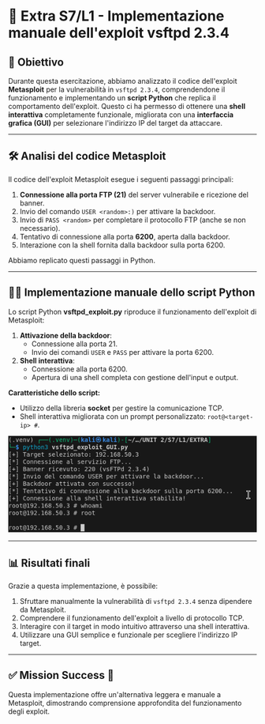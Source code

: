
# 🚀 Extra S7/L1 - Implementazione manuale dell'exploit vsftpd 2.3.4

## 🎯 Obiettivo

Durante questa esercitazione, abbiamo analizzato il codice dell'exploit **Metasploit** per la vulnerabilità in `vsftpd 2.3.4`, comprendendone il funzionamento e implementando un **script Python** che replica il comportamento dell'exploit. Questo ci ha permesso di ottenere una **shell interattiva** completamente funzionale, migliorata con una **interfaccia grafica (GUI)** per selezionare l'indirizzo IP del target da attaccare.

---

## 🛠️ Analisi del codice Metasploit

Il codice dell'exploit Metasploit esegue i seguenti passaggi principali:
1. **Connessione alla porta FTP (21)** del server vulnerabile e ricezione del banner.
2. Invio del comando `USER <random>:)` per attivare la backdoor.
3. Invio di `PASS <random>` per completare il protocollo FTP (anche se non necessario).
4. Tentativo di connessione alla porta **6200**, aperta dalla backdoor.
5. Interazione con la shell fornita dalla backdoor sulla porta 6200.

Abbiamo replicato questi passaggi in Python.

---

## 🧑‍💻 Implementazione manuale dello script Python

Lo script Python **vsftpd_exploit.py** riproduce il funzionamento dell'exploit di Metasploit:
1. **Attivazione della backdoor**:
   - Connessione alla porta 21.
   - Invio dei comandi `USER` e `PASS` per attivare la porta 6200.
2. **Shell interattiva**:
   - Connessione alla porta 6200.
   - Apertura di una shell completa con gestione dell'input e output.

**Caratteristiche dello script:**
- Utilizzo della libreria **socket** per gestire la comunicazione TCP.
- Shell interattiva migliorata con un prompt personalizzato: `root@<target-ip> #`.

![Success](./extrapython.png)

---

## 📊 Risultati finali

Grazie a questa implementazione, è possibile:
1. Sfruttare manualmente la vulnerabilità di `vsftpd 2.3.4` senza dipendere da Metasploit.
2. Comprendere il funzionamento dell'exploit a livello di protocollo TCP.
3. Interagire con il target in modo intuitivo attraverso una shell interattiva.
4. Utilizzare una GUI semplice e funzionale per scegliere l'indirizzo IP target.

---

## ✅ Mission Success 🚀
Questa implementazione offre un'alternativa leggera e manuale a Metasploit, dimostrando comprensione approfondita del funzionamento degli exploit.
